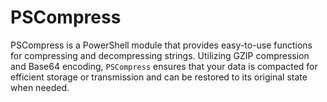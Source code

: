 # PSCompress
PSCompress is a PowerShell module that provides easy-to-use functions for compressing and decompressing strings. Utilizing GZIP compression and Base64 encoding, `PSCompress` ensures that your data is compacted for efficient storage or transmission and can be restored to its original state when needed.
